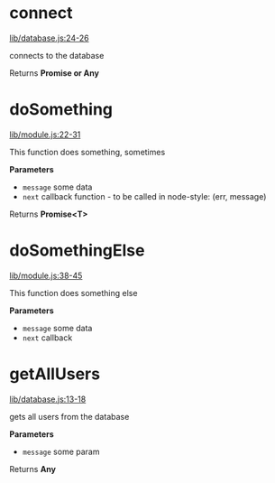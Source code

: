 # connect

[lib/database.js:24-26](https://github.com/locator-kn/ms-sample/blob/694b5ff9d9e6504938f8d19ba74f9dde5d3cd6ce/lib/database.js#L24-L26 "Source code on GitHub")

connects to the database

Returns **Promise or Any** 

# doSomething

[lib/module.js:22-31](https://github.com/locator-kn/ms-sample/blob/694b5ff9d9e6504938f8d19ba74f9dde5d3cd6ce/lib/module.js#L22-L31 "Source code on GitHub")

This function does something, sometimes

**Parameters**

-   `message`  some data
-   `next`  callback function - to be called in node-style: (err, message)

Returns **Promise&lt;T&gt;** 

# doSomethingElse

[lib/module.js:38-45](https://github.com/locator-kn/ms-sample/blob/694b5ff9d9e6504938f8d19ba74f9dde5d3cd6ce/lib/module.js#L38-L45 "Source code on GitHub")

This function does something else

**Parameters**

-   `message`  some data
-   `next`  callback

# getAllUsers

[lib/database.js:13-18](https://github.com/locator-kn/ms-sample/blob/694b5ff9d9e6504938f8d19ba74f9dde5d3cd6ce/lib/database.js#L13-L18 "Source code on GitHub")

gets all users from the database

**Parameters**

-   `message`  some param

Returns **Any** 

